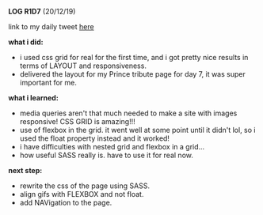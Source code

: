 **LOG R1D7** (20/12/19)

link to my daily tweet [here](https://twitter.com/Nightcoder2/status/1208271118437666816)

**what i did:**
- i used css grid for real for the first time, and i got pretty nice results in terms of LAYOUT and responsiveness.
- delivered the layout for my Prince tribute page for day 7, it was super important for me.

**what i learned:**
- media queries aren't that much needed to make a site with images responsive! CSS GRID is amazing!!! 
- use of flexbox in the grid. it went well at some point until it didn't lol, so i used the float property instead and it worked!
- i have difficulties with nested grid and flexbox in a grid... 
- how useful SASS really is. have to use it for real now.

**next step:**
- rewrite the css of the page using SASS.
- align gifs with FLEXBOX and not float.
- add NAVigation to the page.
